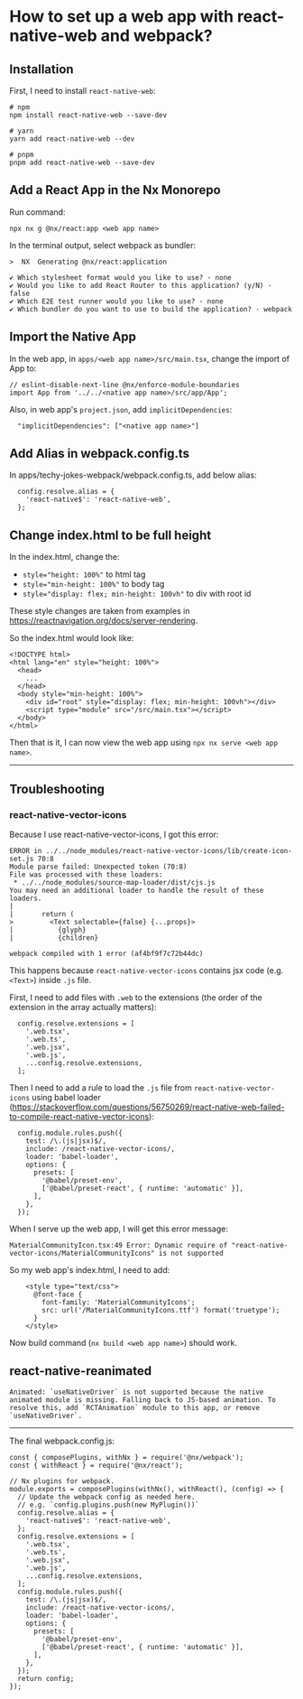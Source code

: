 # How to set up a web app with react-native-web and webpack?

## Installation
First, I need to install `react-native-web`:

```
# npm
npm install react-native-web --save-dev

# yarn
yarn add react-native-web --dev

# pnpm
pnpm add react-native-web --save-dev
```

## Add a React App in the Nx Monorepo

Run command:
```
npx nx g @nx/react:app <web app name>
```
In the terminal output, select webpack as bundler:
```
>  NX  Generating @nx/react:application

✔ Which stylesheet format would you like to use? · none
✔ Would you like to add React Router to this application? (y/N) · false
✔ Which E2E test runner would you like to use? · none
✔ Which bundler do you want to use to build the application? · webpack
```

## Import the Native App
In the web app, in `apps/<web app name>/src/main.tsx`, change the import of App to:

```
// eslint-disable-next-line @nx/enforce-module-boundaries
import App from '../../<native app name>/src/app/App';
```

Also, in web app's `project.json`, add `implicitDependencies`:
```
  "implicitDependencies": ["<native app name>"]
```

## Add Alias in webpack.config.ts

In apps/techy-jokes-webpack/webpack.config.ts, add below alias:

```
  config.resolve.alias = {
    'react-native$': 'react-native-web',
  };
```

## Change index.html to be full height

In the index.html, change the:
- `style="height: 100%"` to html tag
- `style="min-height: 100%"` to body tag
- `style="display: flex; min-height: 100vh"` to div with root id

These style changes are taken from examples in https://reactnavigation.org/docs/server-rendering.

So the index.html would look like:
```
<!DOCTYPE html>
<html lang="en" style="height: 100%">
  <head>
    ...
  </head>
  <body style="min-height: 100%">
    <div id="root" style="display: flex; min-height: 100vh"></div>
    <script type="module" src="/src/main.tsx"></script>
  </body>
</html>
```

Then that is it, I can now view the web app using `npx nx serve <web app name>`.

---

## Troubleshooting

### react-native-vector-icons
Because I use react-native-vector-icons, I got this error:
```
ERROR in ../../node_modules/react-native-vector-icons/lib/create-icon-set.js 70:8
Module parse failed: Unexpected token (70:8)
File was processed with these loaders:
 * ../../node_modules/source-map-loader/dist/cjs.js
You may need an additional loader to handle the result of these loaders.
| 
|       return (
>         <Text selectable={false} {...props}>
|           {glyph}
|           {children}

webpack compiled with 1 error (af4bf9f7c72b44dc)
```
This happens because `react-native-vector-icons` contains jsx code (e.g. `<Text>`) inside `.js` file.

First, I need to add files with `.web` to the extensions (the order of the extension in the array actually matters):

```
  config.resolve.extensions = [
    '.web.tsx',
    '.web.ts',
    '.web.jsx',
    '.web.js',
    ...config.resolve.extensions,
  ];
```

Then I need to add a rule to load the `.js` file from `react-native-vector-icons` using babel loader (https://stackoverflow.com/questions/56750269/react-native-web-failed-to-compile-react-native-vector-icons):

```
  config.module.rules.push({
    test: /\.(js|jsx)$/,
    include: /react-native-vector-icons/,
    loader: 'babel-loader',
    options: {
      presets: [
        '@babel/preset-env',
        ['@babel/preset-react', { runtime: 'automatic' }],
      ],
    },
  });
```


When I serve up the web app, I will get this error message:
```
MaterialCommunityIcon.tsx:49 Error: Dynamic require of "react-native-vector-icons/MaterialCommunityIcons" is not supported
```
So my web app's index.html, I need to add:
```
    <style type="text/css">
      @font-face {
        font-family: 'MaterialCommunityIcons';
        src: url('/MaterialCommunityIcons.ttf') format('truetype');
      }
    </style>
```

Now build command (`nx build <web app name>`) should work.


## react-native-reanimated

```
Animated: `useNativeDriver` is not supported because the native animated module is missing. Falling back to JS-based animation. To resolve this, add `RCTAnimation` module to this app, or remove `useNativeDriver`.
```

---
The final webpack.config.js:
```
const { composePlugins, withNx } = require('@nx/webpack');
const { withReact } = require('@nx/react');

// Nx plugins for webpack.
module.exports = composePlugins(withNx(), withReact(), (config) => {
  // Update the webpack config as needed here.
  // e.g. `config.plugins.push(new MyPlugin())`
  config.resolve.alias = {
    'react-native$': 'react-native-web',
  };
  config.resolve.extensions = [
    '.web.tsx',
    '.web.ts',
    '.web.jsx',
    '.web.js',
    ...config.resolve.extensions,
  ];
  config.module.rules.push({
    test: /\.(js|jsx)$/,
    include: /react-native-vector-icons/,
    loader: 'babel-loader',
    options: {
      presets: [
        '@babel/preset-env',
        ['@babel/preset-react', { runtime: 'automatic' }],
      ],
    },
  });
  return config;
});

```
